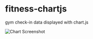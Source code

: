 # fitness-chartjs
gym check-in data displayed with chart.js

![Chart Screenshot](http://rickycuellar.me/wp-content/uploads/2018/10/chartjs-screenshot.png)
